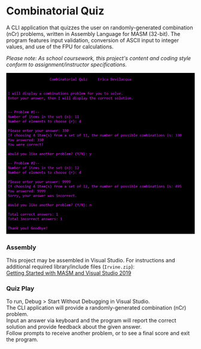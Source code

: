 # Combinatorial Quiz
A CLI application that quizzes the user on randomly-generated combination (nCr) problems, written in Assembly Language for MASM (32-bit). The program features input validation, conversion of ASCII input to integer values, and use of the FPU for calculations.

*Please note: As school coursework, this project's content and coding style conform to assignment/instructor specifications.*

![quiz image](images/screenshotquiz.jpg)

### Assembly
This project may be assembled in Visual Studio. For instructions and additional required library/include files (`Irvine.zip`):\
[Getting Started with MASM and Visual Studio 2019](http://www.asmirvine.com/gettingStartedVS2019/index.htm)

### Quiz Play
To run, Debug > Start Without Debugging in Visual Studio.\
The CLI application will provide a randomly-generated combination (nCr) problem.\
Input an answer via keyboard and the program will report the correct solution and provide feedback about the given answer.\
Follow prompts to receive another problem, or to see a final score and exit the program.
